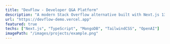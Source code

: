 ```yaml
---
title: "DevFlow - Developer Q&A Platform"
description: "A modern Stack Overflow alternative built with Next.js 13, TypeScript, and MongoDB. Features real-time updates, AI-powered answer suggestions, and a responsive design."
url: "https://devflow-demo.vercel.app"
featured: true
techs: ["Next.js", "TypeScript", "MongoDB", "TailwindCSS", "OpenAI"]
imagePath: "/images/projects/example.png"
---
```

